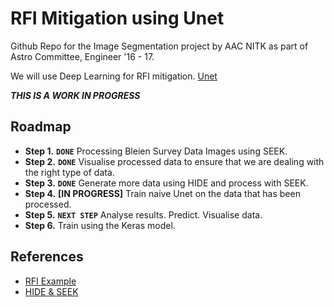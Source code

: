 RFI Mitigation using Unet
=====
Github Repo for the Image Segmentation project by AAC NITK as part of Astro
Committee, Engineer '16 - 17.

We will use Deep Learning for RFI mitigation.
[Unet](https://github.com/jakeret/tf_unet/)

_**THIS IS A WORK IN PROGRESS**_

## Roadmap

* **Step 1.** **`DONE`** Processing Bleien Survey Data Images using SEEK.
* **Step 2.** **`DONE`** Visualise processed data to ensure that we are
  dealing with the right type of data.
* **Step 3.** **`DONE`** Generate more data using HIDE and process with
    SEEK.
* **Step 4.** **[IN PROGRESS]** Train naive Unet on the data that has been
  processed.
* **Step 5.** **`NEXT STEP`** Analyse results. Predict. Visualise data.
* **Step 6.** Train using the Keras model.


## References
* [RFI Example](https://github.com/jakeret/tf_unet/blob/master/demo/demo_radio_data.ipynb)
* [HIDE & SEEK](http://www.cosmology.ethz.ch/research/software-lab/hide---seek.html)
